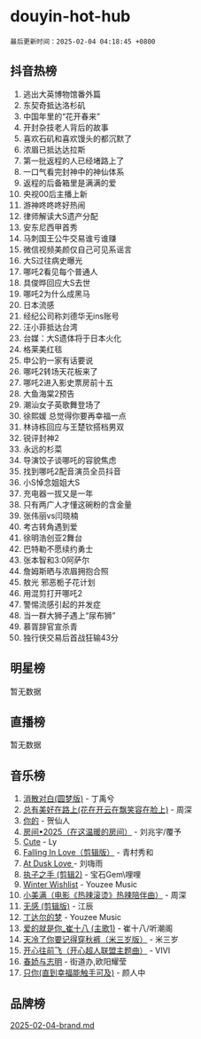 # douyin-hot-hub

`最后更新时间：2025-02-04 04:18:45 +0800`

## 抖音热榜

1. 逃出大英博物馆番外篇
1. 东契奇抵达洛杉矶
1. 中国年里的“花开春来”
1. 开封杂技老人背后的故事
1. 喜欢石矶和喜欢馒头的都沉默了
1. 浓眉已抵达达拉斯
1. 第一批返程的人已经堵路上了
1. 一口气看完封神中的神仙体系
1. 返程的后备箱里是满满的爱
1. 央视00后主播上新
1. 游神咚咚咚好热闹
1. 律师解读大S遗产分配
1. 安东尼西甲首秀
1. 马刺国王公牛交易谁亏谁赚
1. 微信视频美颜仅自己可见系谣言
1. 大S过往病史曝光
1. 哪吒2看见每个普通人
1. 具俊晔回应大S去世
1. 哪吒2为什么成黑马
1. 日本流感
1. 经纪公司称刘德华无ins账号
1. 汪小菲抵达台湾
1. 台媒：大S遗体将于日本火化
1. 格莱美红毯
1. 申公豹一家有话要说
1. 哪吒2转场天花板来了
1. 哪吒2进入影史票房前十五
1. 大鱼海棠2预告
1. 潮汕女子英歌舞登场了
1. 徐熙媛 总觉得你要再幸福一点
1. 林诗栋回应与王楚钦搭档男双
1. 锐评封神2
1. 永远的杉菜
1. 导演饺子谈哪吒的容貌焦虑
1. 找到哪吒2配音演员全员抖音
1. 小S悼念姐姐大S
1. 充电器一拔又是一年
1. 只有两广人才懂这碗粉的含金量
1. 张伟丽vs闫晓楠
1. 考古转角遇到爱
1. 徐明浩创亚2舞台
1. 巴特勒不愿续约勇士
1. 张本智和3:0阿萨尔
1. 詹姆斯晒与浓眉拥抱合照
1. 敖光 邪恶栀子花计划
1. 用混剪打开哪吒2
1. 警惕流感引起的并发症
1. 当一群大狮子遇上“尿布狮”
1. 慕胥辞官宣杀青
1. 独行侠交易后首战狂输43分

## 明星榜

暂无数据

## 直播榜

暂无数据

## 音乐榜

1. [消散对白(圆梦版)](https://sf5-hl-cdn-tos.douyinstatic.com/obj/tos-cn-ve-2774/og4jB5I5IizzoZVAAAzWgBMAsMDWoArfwBOiFs) - 丁禹兮
1. [总有美好在路上(花在开云在飘笑容在脸上)](https://sf5-hl-cdn-tos.douyinstatic.com/obj/tos-cn-ve-2774/oU5u7NwtfBIvaNhoQBszOvAlRiAoiWAVVyBMq4) - 周深
1. [你的](https://sf5-hl-cdn-tos.douyinstatic.com/obj/tos-cn-ve-2774/oYuIeKf42jB7sEV6B2upMdpYAgfrQWj0FeRegh) - 贺仙人
1. [房间•2025（在这温暖的房间）](https://sf5-hl-cdn-tos.douyinstatic.com/obj/tos-cn-ve-2774/oMzJcnT8BgIetASeBfwfEeBQVNfACiCifhfZP7g) - 刘兆宇/覆予
1. [Cute](https://sf5-hl-cdn-tos.douyinstatic.com/obj/tos-cn-ve-2774/o4IbIzHWKAAB4wsS5qMBRiiAlEBGTpQRNfFvuo) - Ly
1. [Falling In Love（剪辑版）](https://sf5-hl-cdn-tos.douyinstatic.com/obj/tos-cn-ve-2774/o8ajpA8zzgBPahbBIO8AcKGBLJezFCRd1wfP9f) - 青村秀和
1. [ At Dusk  Love ](https://sf5-hl-cdn-tos.douyinstatic.com/obj/tos-cn-ve-2774/o8CrpCf5CaYgI4ZrtQgMQAFEfuGqNnRSDQAPBc) - 刘嗨雨
1. [执子之手 (剪辑2)](https://sf5-hl-cdn-tos.douyinstatic.com/obj/tos-cn-ve-2774/oUoZLQjCc31XzqsBnBQUNgeKtYPBcgbFDwtfcu) - 宝石Gem\哩哩
1. [Winter Wishlist](https://sf5-hl-cdn-tos.douyinstatic.com/obj/tos-cn-ve-2774/oIIgUOeamCFCVAzxN6MFRLIBlLGpUqQxeeHrLE) - Youzee Music
1. [小美满（电影《热辣滚烫》热辣陪伴曲）](https://sf5-hl-cdn-tos.douyinstatic.com/obj/tos-cn-ve-2774/o0GAn2lSgfZIDUgtevCGDQYnFg4CwnrBaxbTZL) - 周深
1. [无感 (剪辑版)](https://sf5-hl-cdn-tos.douyinstatic.com/obj/tos-cn-ve-2774/o0eIsUzJBDlQaQFC5OFlgbMEZC1TFYBftOBn6p) - 江辰
1. [丁达尔的梦](https://sf5-hl-cdn-tos.douyinstatic.com/obj/tos-cn-ve-2774/oMU3WirUZBVQkAC9ccG5P2IQirziZM2RTInUY) - Youzee Music
1. [爱的就是你_崔十八 (主歌1)](https://sf5-hl-cdn-tos.douyinstatic.com/obj/tos-cn-ve-2774/oI5BO5DhFZ6UTcNCnZaOCBLtZ7WIMQGfgnXf5E) - 崔十八/听潮阁
1. [天冷了你要记得穿秋裤（米三岁版）](https://sf5-hl-cdn-tos.douyinstatic.com/obj/tos-cn-ve-2774/oQlIwVIDWiZ6BQilAorS7MA0AgCkQDvcZAdm1) - 米三岁
1. [开心往前飞（开心超人联盟主题曲）](https://sf5-hl-cdn-tos.douyinstatic.com/obj/tos-cn-ve-2774/9d8fb7c82cf1421fb93a9fe925275e0a) - VIVI
1. [春娇与志明](https://sf5-hl-cdn-tos.douyinstatic.com/obj/tos-cn-ve-2774/e530d8fceb7044b39707d7f9ff54add1) - 街道办,欧阳耀莹
1. [只你(直到幸福能触手可及)](https://sf5-hl-cdn-tos.douyinstatic.com/obj/tos-cn-ve-2774/o0lBkRDzFTeaVSUz3ZZSCBVtZ5DIMQGfgmEAuE) - 颜人中

## 品牌榜

[2025-02-04-brand.md](2025-02-04-brand.md)
